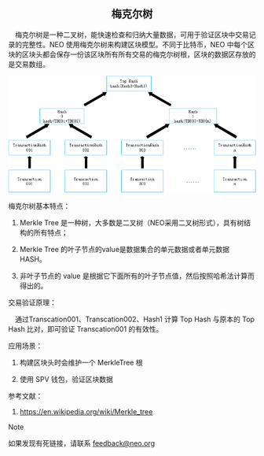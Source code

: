 <center><h2> 梅克尔树 </h2></center>

　梅克尔树是一种二叉树，能快速检查和归纳大量数据，可用于验证区块中交易记录的完整性。NEO 使用梅克尔树来构建区块模型。不同于比特币，NEO 中每个区块的区块头都会保存一份该区块所有所有交易的梅克尔树根，区块的数据区存放的是交易数组。

[![MerkleTree01](../../images/blockchain_paradigm/MerkleTree01.png)](../../images/blockchain_paradigm/MerkleTree01.png)

梅克尔树基本特点：

  1. Merkle Tree 是一种树，大多数是二叉树（NEO采用二叉树形式），具有树结构的所有特点；

  2. Merkle Tree 的叶子节点的value是数据集合的单元数据或者单元数据 HASH。

  3. 非叶子节点的 value 是根据它下面所有的叶子节点值，然后按照哈希法计算而得出的。

交易验证原理：

　通过Transcation001、Transcation002、Hash1 计算 Top Hash 与原本的 Top Hash 比对，即可验证 Transcation001 的有效性。


应用场景：

1. 构建区块头时会维护一个 MerkleTree 根

2. 使用 SPV 钱包，验证区块数据

参考文献：

1. <https://en.wikipedia.org/wiki/Merkle_tree>

> [!NOTE]
> 如果发现有死链接，请联系 <feedback@neo.org>
